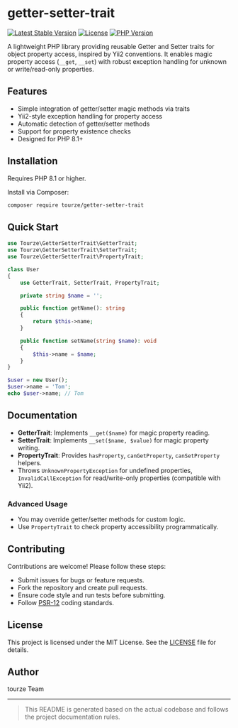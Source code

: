 # getter-setter-trait

[![Latest Stable Version](https://poser.pugx.org/tourze/getter-setter-trait/v/stable)](https://packagist.org/packages/tourze/getter-setter-trait)
[![License](https://img.shields.io/badge/license-MIT-blue.svg)](LICENSE)
[![PHP Version](https://img.shields.io/badge/php-%5E8.1-blue)](https://www.php.net/)

A lightweight PHP library providing reusable Getter and Setter traits for object property access, inspired by Yii2 conventions. It enables magic property access (`__get`, `__set`) with robust exception handling for unknown or write/read-only properties.

## Features

- Simple integration of getter/setter magic methods via traits
- Yii2-style exception handling for property access
- Automatic detection of getter/setter methods
- Support for property existence checks
- Designed for PHP 8.1+

## Installation

Requires PHP 8.1 or higher.

Install via Composer:

```bash
composer require tourze/getter-setter-trait
```

## Quick Start

```php
use Tourze\GetterSetterTrait\GetterTrait;
use Tourze\GetterSetterTrait\SetterTrait;
use Tourze\GetterSetterTrait\PropertyTrait;

class User
{
    use GetterTrait, SetterTrait, PropertyTrait;

    private string $name = '';

    public function getName(): string
    {
        return $this->name;
    }

    public function setName(string $name): void
    {
        $this->name = $name;
    }
}

$user = new User();
$user->name = 'Tom';
echo $user->name; // Tom
```

## Documentation

- **GetterTrait**: Implements `__get($name)` for magic property reading.
- **SetterTrait**: Implements `__set($name, $value)` for magic property writing.
- **PropertyTrait**: Provides `hasProperty`, `canGetProperty`, `canSetProperty` helpers.
- Throws `UnknownPropertyException` for undefined properties, `InvalidCallException` for read/write-only properties (compatible with Yii2).

### Advanced Usage

- You may override getter/setter methods for custom logic.
- Use `PropertyTrait` to check property accessibility programmatically.

## Contributing

Contributions are welcome! Please follow these steps:

- Submit issues for bugs or feature requests.
- Fork the repository and create pull requests.
- Ensure code style and run tests before submitting.
- Follow [PSR-12](https://www.php-fig.org/psr/psr-12/) coding standards.

## License

This project is licensed under the MIT License. See the [LICENSE](LICENSE) file for details.

## Author

tourze Team

---

> This README is generated based on the actual codebase and follows the project documentation rules.
